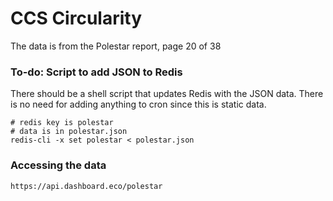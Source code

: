 # CCS Circularity

The data is from the Polestar report, page 20 of 38

### To-do: Script to add JSON to Redis
There should be a shell script that updates Redis with the JSON data. There is no need for adding anything to cron since this is static data.

````
# redis key is polestar
# data is in polestar.json
redis-cli -x set polestar < polestar.json 
````
### Accessing the data
````
https://api.dashboard.eco/polestar
````

